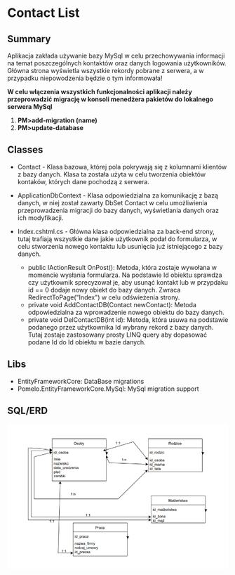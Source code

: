 # Contact List

## Summary
Aplikacja zakłada używanie bazy MySql w celu przechowywania informacji na temat poszczególnych kontaktów oraz danych logowania użytkowników. Główna strona wyświetla wszystkie rekordy pobrane z serwera, a w przypadku niepowodzenia będzie o tym informowała!

**W celu włączenia wszystkich funkcjonalności aplikacji należy przeprowadzić migrację w konsoli menedżera pakietów do lokalnego serwera MySql**
1. **PM>add-migration (name)**
2. **PM>update-database**

## Classes
* Contact - Klasa bazowa, której pola pokrywają się z kolumnami klientów z bazy danych. Klasa ta została użyta w celu tworzenia obiektów kontaków, których dane pochodzą z serwera. 

* ApplicationDbContext - Klasa odpowiedzialna za komunikację z bazą danych, w niej został zawarty DbSet<Contact> Contact w celu umożliwienia przeprowadzenia migracji do bazy danych, wyświetlania danych oraz ich modyfikacji.

* Index.cshtml.cs - Główna klasa odpowiedzialna za back-end strony, tutaj trafiają wszystkie dane jakie użytkownik podał do formularza, w celu stworzenia nowego kontaktu lub usunięcia już istniejącego z bazy danych.
     - public IActionResult OnPost(): Metoda, która zostaje wywołana w momencie wysłania formularza. Na podstawie Id obiektu sprawdza czy użytkownik sprecyzował je, aby usunąć kontakt lub w przypdaku id == 0 dodaje nowy obiekt do bazy danych. Zwraca RedirectToPage("Index") w celu odświeżenia strony.
     - private void AddContactDB(Contact newContact): Metoda odpowiedzialna za wprowadzenie nowego obiektu do bazy danych.
     - private void DelContactDB(int id): Metoda, która usuwa na podstawie podanego przez użytkownika Id wybrany rekord z bazy danych. Tutaj zostaje zastosowany prosty LINQ query aby dopasować podane Id do Id obiektu w bazie danych.

## Libs
* EntityFrameworkCore: DataBase migrations
* Pomelo.EntityFrameworkCore.MySql: MySql migration support

## SQL/ERD
![](Diagram.png)
 
<!--[ # Rework Branch is available!
 - [x] Cleaned and Fixed code
 - [x] User Accounts moved to MySql
 - [x] Secured Connection string
 - [x] Data Validation](url)
 
 **Rework Branch has been merged!**

Biblioteki: 
* Pomelo.EntityFrameworkCore.MySql: MySql Migration-->
